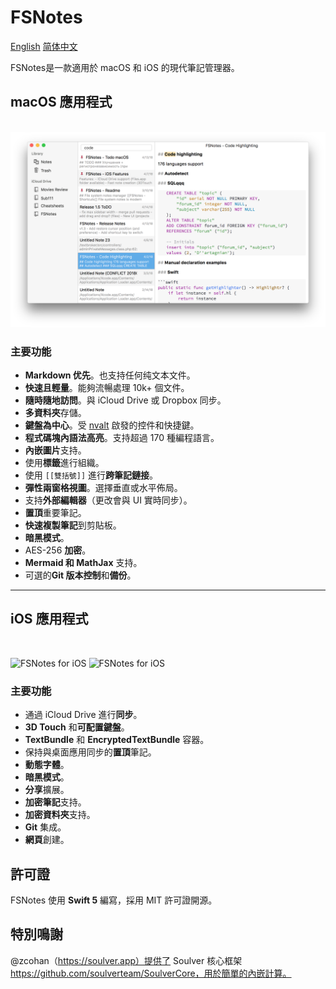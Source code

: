 # FSNotes

[English](README.md)
[简体中文](README_zh_CN)

FSNotes是一款適用於 macOS 和 iOS 的現代筆記管理器。

## macOS 應用程式

<a href="https://itunes.apple.com/app/fsnotes/id1277179284">
	<img src="https://fsnot.es/img/badge-download-on-the-mac-app-store.svg" alt="">
</a>

<img src="https://raw.githubusercontent.com/glushchenko/fsnotes/master/code.png" alt="macOS FSNotes" style="max-width:100%;">

### 主要功能

- **Markdown 优先**。也支持任何纯文本文件。
- **快速且輕量**。能夠流暢處理 10k+ 個文件。
- **隨時隨地訪問**。與 iCloud Drive 或 Dropbox 同步。
- **多資料夾**存儲。
- **鍵盤為中心**。受 [nvalt](https://brettterpstra.com/projects/nvalt/) 啟發的控件和快捷鍵。
- **程式碼塊內語法高亮**。支持超過 170 種編程語言。
- **內嵌圖片**支持。
- 使用**標籤**進行組織。
- 使用 `[[雙括號]]` 進行**跨筆記鏈接**。
- **彈性兩窗格視圖**。選擇垂直或水平佈局。
- 支持**外部編輯器**（更改會與 UI 實時同步）。
- **置頂**重要筆記。
- **快速複製筆記**到剪貼板。
- **暗黑模式**。
- AES-256 **加密**。
- **Mermaid 和 MathJax** 支持。
- 可選的**Git 版本控制**和**備份**。

---

## iOS 應用程式

<a href="https://itunes.apple.com/app/fsnotes-manager/id1346501102">
	<img src="https://fsnot.es/img/badge-download-on-the-app-store.svg" alt="">
</a>

<img width="300" alt="FSNotes for iOS" src="https://fsnot.es/img/fsnotes6-ios/s1x.webp?v=1.0"> <img width="300" alt="FSNotes for iOS" src="https://fsnot.es/img/fsnotes6-ios/s2x.webp?v=1.0">

### 主要功能

- 通過 iCloud Drive 進行**同步**。
- **3D Touch** 和**可配置鍵盤**。
- **TextBundle** 和 **EncryptedTextBundle** 容器。
- 保持與桌面應用同步的**置頂**筆記。
- **動態字體**。
- **暗黑模式**。
- **分享**擴展。
- **加密筆記**支持。
- **加密資料夾**支持。
- **Git** 集成。
- **網頁**創建。

## 許可證

FSNotes 使用 **Swift 5** 編寫，採用 MIT 許可證開源。

## 特別鳴謝

@zcohan（https://soulver.app）提供了 Soulver 核心框架 https://github.com/soulverteam/SoulverCore，用於簡單的內嵌計算。
